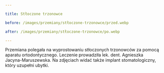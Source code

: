 ```yaml
---

title: Stłoczone trzonowce

before: /images/przemiany/stłoczone-trzonowce/przed.webp

after: /images/przemiany/stłoczone-trzonowce/po.webp

---
```


Przemiana polegała na wyprostowaniu stłoczonych trzonowców za pomocą aparatu ortodontycznego. Leczenie prowadziła lek. dent. Agnieszka Jacyna-Maruszewska. Na zdjęciach widać także implant stomatologiczny, który uzupełni ubytki.
